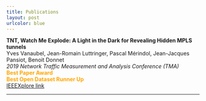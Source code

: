 ```yaml
---
title: Publications
layout: post
urlcolor: blue
---
```


**TNT, Watch Me Explode: A Light in the Dark for Revealing Hidden MPLS tunnels**  
Yves Vanaubel, Jean-Romain Luttringer, Pascal Mérindol, Jean-Jacques Pansiot, Benoit Donnet  
*2019 Network Traffic Measurement and Analysis Conference (TMA)*     
<span style="color:orange">
**Best Paper Award  
Best Open Dataset Runner Up**</span>  
[IEEEXplore link](https://ieeexplore.ieee.org/document/8784525)  

---




